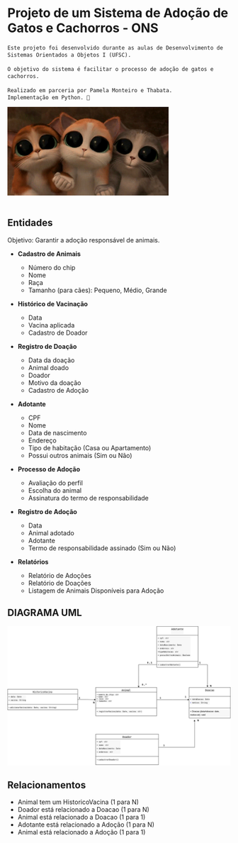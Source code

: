 # Projeto de um Sistema de Adoção de Gatos e Cachorros - ONS


    Este projeto foi desenvolvido durante as aulas de Desenvolvimento de Sistemas Orientados a Objetos I (UFSC). 

    O objetivo do sistema é facilitar o processo de adoção de gatos e cachorros.

    Realizado em parceria por Pamela Monteiro e Thabata.
    Implementação em Python. 🐍
    


 <img height="200" src="gatos.gif">

<br>
<br>

## Entidades

Objetivo: Garantir a adoção responsável de animais.

- <p><strong> Cadastro de Animais </strong>

    *   Número do chip
    *   Nome
    *   Raça
    *   Tamanho (para cães): Pequeno, Médio, Grande

- <p><strong> Histórico de Vacinação </strong>

    *   Data
    *   Vacina aplicada
    *   Cadastro de Doador

- <p><strong> Registro de Doação </strong>

    *   Data da doação
    *   Animal doado
    *   Doador
    *   Motivo da doação
    *   Cadastro de Adoção

- <p><strong> Adotante </strong>

    *   CPF
    *   Nome
    *   Data de nascimento
    *   Endereço
    *   Tipo de habitação (Casa ou Apartamento)
    *   Possui outros animais (Sim ou Não)

- <p><strong> Processo de Adoção </strong>

    *   Avaliação do perfil
    *   Escolha do animal
    *   Assinatura do termo de responsabilidade

- <p><strong> Registro de Adoção </strong>

    *   Data
    *   Animal adotado
    *   Adotante
    *   Termo de responsabilidade assinado (Sim ou Não)

- <p><strong> Relatórios </strong>
       
    *   Relatório de Adoções
    *   Relatório de Doações
    *   Listagem de Animais Disponíveis para Adoção

## DIAGRAMA UML


<img src="DIAGRAMA.jpeg">


## Relacionamentos

*   Animal tem um HistoricoVacina (1 para N)
*   Doador está relacionado a Doacao (1 para N)
*   Animal está relacionado a Doacao (1 para 1)
*   Adotante está relacionado a Adoção (1 para N)
*   Animal está relacionado a Adoção (1 para 1)



